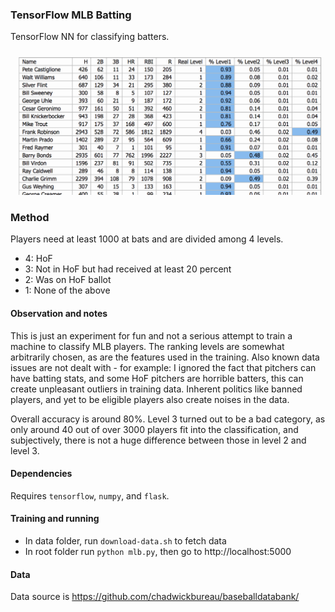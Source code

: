 ### TensorFlow MLB Batting
TensorFlow NN for classifying batters.

![Example](example.png)

### Method
Players need at least 1000 at bats and are divided among 4 levels.
- 4: HoF
- 3: Not in HoF but had received at least 20 percent
- 2: Was on HoF ballot
- 1: None of the above

#### Observation and notes
This is just an experiment for fun and not a serious attempt to train a machine to classify MLB players. The ranking levels are somewhat arbitrarily chosen, as are the features used in the training. Also known data issues are not dealt with - for example: I ignored the fact that pitchers can have batting stats, and some HoF pitchers are horrible batters, this can create unpleasant outliers in training data. Inherent politics like banned players, and yet to be eligible players also create noises in the data.

Overall accuracy is around 80%. Level 3 turned out to be a bad category, as only around 40 out of over 3000 players fit into the classification, and subjectively, there is not a huge difference between those in level 2 and level 3.

#### Dependencies
Requires `tensorflow`, `numpy`, and `flask`.


#### Training and running
- In data folder, run `download-data.sh` to fetch data
- In root folder run `python mlb.py`, then go to http://localhost:5000


#### Data
Data source is https://github.com/chadwickbureau/baseballdatabank/
